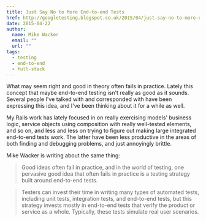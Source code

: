 ```yaml
---
title: Just Say No to More End-to-end Tests
href: http://googletesting.blogspot.co.uk/2015/04/just-say-no-to-more-end-to-end-tests.html
date: 2015-04-22
author:
  name: Mike Wacker
  email: ""
  url: ""
tags:
  - testing
  - end-to-end
  - full-stack
---
```


What may seem right and good in theory often fails in practice. Lately
this concept that maybe end-to-end testing isn't really as good as it
sounds. Several people I've talked with and corresponded with have
been expressing this idea, and I've been thinking about it for a while
as well.

My Rails work has lately focused in on really exercising models'
business logic, service objects using composition with really
well-tested elements, and so on, and less and less on trying to figure
out making large integrated end-to-end tests work. The latter have
been less productive in the areas of both finding and debugging
problems, and just annoyingly brittle.

Mike Wacker is writing about the same thing:

> Good ideas often fail in practice, and in the world of testing, one
> pervasive good idea that often fails in practice is a testing strategy
> built around end-to-end tests.

> Testers can invest their time in writing many types of automated
> tests, including unit tests, integration tests, and end-to-end tests,
> but this strategy invests mostly in end-to-end tests that verify the
> product or service as a whole. Typically, these tests simulate real
> user scenarios.


